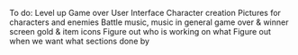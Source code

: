 To do:
Level up
Game over
User Interface
Character creation
Pictures for characters and enemies
Battle music, music in general
game over & winner screen
gold & item icons
Figure out who is working on what
Figure out when we want what sections done by

